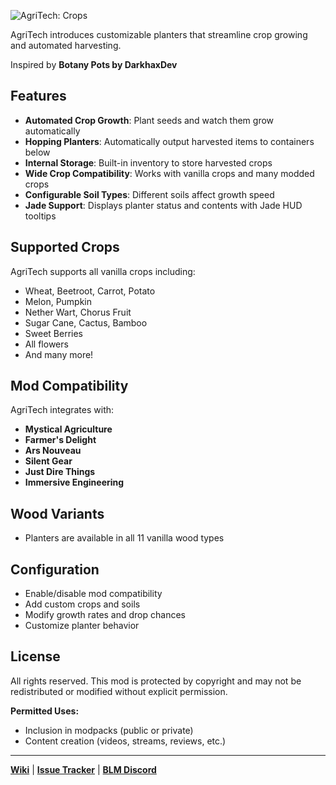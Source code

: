 ![AgriTech: Crops](https://deonjonker.com/blm/agritech/agritech_banner.png)

AgriTech introduces customizable planters that streamline crop growing and automated harvesting.

Inspired by **Botany Pots by DarkhaxDev**

## Features

- **Automated Crop Growth**: Plant seeds and watch them grow automatically
- **Hopping Planters**: Automatically output harvested items to containers below
- **Internal Storage**: Built-in inventory to store harvested crops
- **Wide Crop Compatibility**: Works with vanilla crops and many modded crops
- **Configurable Soil Types**: Different soils affect growth speed
- **Jade Support**: Displays planter status and contents with Jade HUD tooltips

## Supported Crops

AgriTech supports all vanilla crops including:
- Wheat, Beetroot, Carrot, Potato
- Melon, Pumpkin
- Nether Wart, Chorus Fruit
- Sugar Cane, Cactus, Bamboo
- Sweet Berries
- All flowers
- And many more!

## Mod Compatibility

AgriTech integrates with:
- **Mystical Agriculture**
- **Farmer's Delight**
- **Ars Nouveau**
- **Silent Gear**
- **Just Dire Things**
- **Immersive Engineering**

## Wood Variants
- Planters are available in all 11 vanilla wood types

## Configuration

- Enable/disable mod compatibility
- Add custom crops and soils
- Modify growth rates and drop chances
- Customize planter behavior

## License

All rights reserved. This mod is protected by copyright and may not be redistributed or modified without explicit permission.

**Permitted Uses:**

-   Inclusion in modpacks (public or private)
-   Content creation (videos, streams, reviews, etc.)

----------

[**Wiki**](https://github.com/blocklogicmodding/AgriTech/wiki) | [**Issue Tracker**](https://github.com/blocklogicmodding/AgriTech/issues) | [**BLM Discord**](https://discord.gg/YtdA3AMqsXe)
